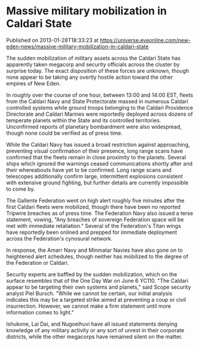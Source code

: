 # Massive military mobilization in Caldari State
Published on 2013-01-28T18:33:23 at https://universe.eveonline.com/new-eden-news/massive-military-mobilization-in-caldari-state

The sudden mobilization of military assets across the Caldari State has apparently taken megacorp and security officials across the cluster by surprise today. The exact disposition of these forces are unknown, though none appear to be taking any overtly hostile action toward the other empires of New Eden.

In roughly over the course of one hour, between 13:00 and 14:00 EST, fleets from the Caldari Navy and State Protectorate massed in numerous Caldari controlled systems while ground troops belonging to the Caldari Providence Directorate and Caldari Marines were reportedly deployed across dozens of temperate planets within the State and its controlled territories. Unconfirmed reports of planetary bombardment were also widespread, though none could be verified as of press time.

While the Caldari Navy has issued a broad restriction against approaching, preventing visual confirmation of their presence, long range scans have confirmed that the fleets remain in close proximity to the planets. Several ships which ignored the warnings ceased communications shortly after and their whereabouts have yet to be confirmed. Long range scans and telescopes additionally confirm large, intermittent explosions consistent with extensive ground fighting, but further details are currently impossible to come by.

The Gallente Federation went on high alert roughly five minutes after the first Caldari fleets were mobilized, though there have been no reported Tripwire breaches as of press time. The Federation Navy also issued a terse statement, vowing, "Any breaches of sovereign Federation space will be met with immediate retaliation." Several of the Federation's Titan wings have reportedly been onlined and prepped for immediate deployment across the Federation's cynosural network.

In response, the Amarr Navy and Minmatar Navies have also gone on to heightened alert schedules, though neither has mobilized to the degree of the Federation or Caldari.

Security experts are baffled by the sudden mobilization, which on the surface resembles that of the One Day War on June 6 YC110. "The Caldari appear to be targeting their own systems and planets," said Scope security analyst Piel Bursch. "While we cannot be certain, our initial analysis indicates this may be a targeted strike aimed at preventing a coup or civil insurrection. However, we cannot make a firm statement until more information comes to light."

Ishukone, Lai Dai, and Nugoeihuvi have all issued statements denying knowledge of any military activity or any sort of unrest in their corporate districts, while the other megacorps have remained silent on the matter.
